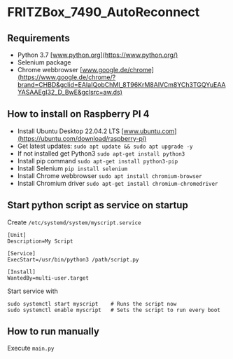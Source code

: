 # FRITZBox_7490_AutoReconnect
## Requirements
* Python 3.7 [www.python.org](https://www.python.org/)
* Selenium package
* Chrome webbrowser [www.google.de/chrome](https://www.google.de/chrome/?brand=CHBD&gclid=EAIaIQobChMI_8T96KrM8AIVCm8YCh3TGQYuEAAYASAAEgI32_D_BwE&gclsrc=aw.ds)
## How to install on Raspberry PI 4
* Install Ubuntu Desktop 22.04.2 LTS [www.ubuntu.com](https://ubuntu.com/download/raspberry-pi)
* Get latest updates: `sudo apt update && sudo apt upgrade -y`
* If not installed get Python3 `sudo apt-get install python3`
* Install pip command `sudo apt-get install python3-pip`
* Install Selenium `pip install selenium`
* Install Chrome webbrowser `sudo apt install chromium-browser`
* Install Chromium driver `sudo apt-get install chromium-chromedriver`
## Start python script as service on startup
Create `/etc/systemd/system/myscript.service`
```
[Unit]
Description=My Script

[Service]
ExecStart=/usr/bin/python3 /path/script.py

[Install]
WantedBy=multi-user.target
```
Start service with
```
sudo systemctl start myscript    # Runs the script now
sudo systemctl enable myscript   # Sets the script to run every boot
```

## How to run manually
Execute `main.py`